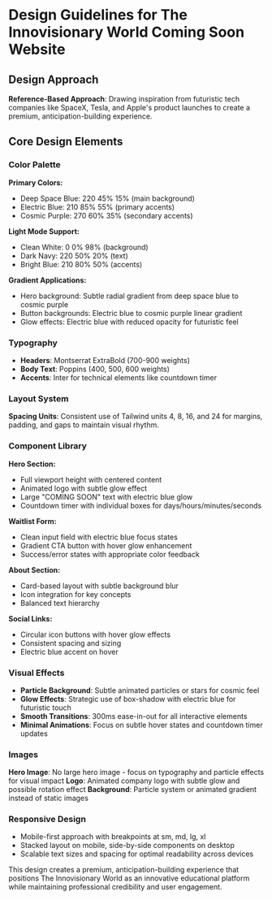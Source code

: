 # Design Guidelines for The Innovisionary World Coming Soon Website

## Design Approach
**Reference-Based Approach**: Drawing inspiration from futuristic tech companies like SpaceX, Tesla, and Apple's product launches to create a premium, anticipation-building experience.

## Core Design Elements

### Color Palette
**Primary Colors:**
- Deep Space Blue: 220 45% 15% (main background)
- Electric Blue: 210 85% 55% (primary accents)
- Cosmic Purple: 270 60% 35% (secondary accents)

**Light Mode Support:**
- Clean White: 0 0% 98% (background)
- Dark Navy: 220 50% 20% (text)
- Bright Blue: 210 80% 50% (accents)

**Gradient Applications:**
- Hero background: Subtle radial gradient from deep space blue to cosmic purple
- Button backgrounds: Electric blue to cosmic purple linear gradient
- Glow effects: Electric blue with reduced opacity for futuristic feel

### Typography
- **Headers**: Montserrat ExtraBold (700-900 weights)
- **Body Text**: Poppins (400, 500, 600 weights)
- **Accents**: Inter for technical elements like countdown timer

### Layout System
**Spacing Units**: Consistent use of Tailwind units 4, 8, 16, and 24 for margins, padding, and gaps to maintain visual rhythm.

### Component Library

**Hero Section:**
- Full viewport height with centered content
- Animated logo with subtle glow effect
- Large "COMING SOON" text with electric blue glow
- Countdown timer with individual boxes for days/hours/minutes/seconds

**Waitlist Form:**
- Clean input field with electric blue focus states
- Gradient CTA button with hover glow enhancement
- Success/error states with appropriate color feedback

**About Section:**
- Card-based layout with subtle background blur
- Icon integration for key concepts
- Balanced text hierarchy

**Social Links:**
- Circular icon buttons with hover glow effects
- Consistent spacing and sizing
- Electric blue accent on hover

### Visual Effects
- **Particle Background**: Subtle animated particles or stars for cosmic feel
- **Glow Effects**: Strategic use of box-shadow with electric blue for futuristic touch
- **Smooth Transitions**: 300ms ease-in-out for all interactive elements
- **Minimal Animations**: Focus on subtle hover states and countdown timer updates

### Images
**Hero Image**: No large hero image - focus on typography and particle effects for visual impact
**Logo**: Animated company logo with subtle glow and possible rotation effect
**Background**: Particle system or animated gradient instead of static images

### Responsive Design
- Mobile-first approach with breakpoints at sm, md, lg, xl
- Stacked layout on mobile, side-by-side components on desktop
- Scalable text sizes and spacing for optimal readability across devices

This design creates a premium, anticipation-building experience that positions The Innovisionary World as an innovative educational platform while maintaining professional credibility and user engagement.